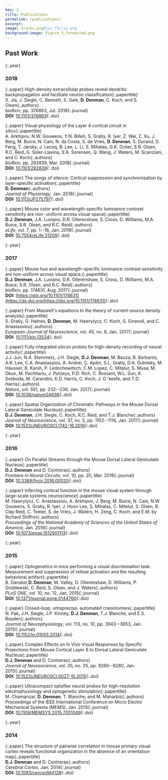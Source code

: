 ```yaml
---
key: 2
title: Publications
permalink: /publications/
excerpt: 
image: tracks.png#jun_f3clip.png
background-image: Figure 3_formatted.png
---
```

<h2>Past Work</h2>

{:.year}
### 2018

{:.paper}
<span>High-density extracellular probes reveal dendritic backpropagation and facilitate neuron classification</span>{:.papertitle}  
<span>X. Jia, J. Siegle, C. Bennett, S. Gale, **D. Denman**, C. Koch, and S. Olsen</span>{:.authors}  
<span>_bioRxiv_, pp. 376863, Jul. 2018</span>{:.journal}  
<span>**DOI:** [10.1101/376863](https://dx.doi.org/10.1101/376863)</span>{:.doi}  

{:.paper}
<span>Visual physiology of the Layer 4 cortical circuit in silico</span>{:.papertitle}  
<span>A. Arkhipov, N.W. Gouwens, Y.N. Billeh, S. Gratiy, R. Iyer, Z. Wei, Z. Xu, J. Berg, M. Buice, N. Cain, N. da Costa, S. de Vries, **D. Denman**, S. Durand, D. Feng, T. Jarsky, J. Lecoq, B. Lee, L. Li, S. Mihalas, G.K. Ocker, S.R. Olsen, R.C. Reid, G. Soler-Llavina, S.A. Sorensen, Q. Wang, J. Waters, M. Scanziani, and C. Koch</span>{:.authors}  
<span>_bioRxiv_, pp. 292839, Mar. 2018</span>{:.journal}  
<span>**DOI:** [10.1101/292839](https://dx.doi.org/10.1101/292839)</span>{:.doi}  

{:.paper}
<span>The songs of silence: Cortical suppression and synchronization by layer-specific activation</span>{:.papertitle}  
<span>**D. Denman**</span>{:.authors}  
<span>_Journal of Physiology_, Jan. 2018</span>{:.journal}  
<span>**DOI:** [10.1113/JP275797](https://dx.doi.org/10.1113/JP275797)</span>{:.doi}  

{:.paper}
<span>Mouse color and wavelength-specific luminance contrast sensitivity are non- uniform across visual space</span>{:.papertitle}  
<span>**D.J. Denman**, J.A. Luviano, D.R. Ollerenshaw, S. Cross, D. Williams, M.A. Buice, S.R. Olsen, and R.C. Reid</span>{:.authors}  
<span>_eLife_, vol. 7, pp. 1--16, Jan. 2018</span>{:.journal}  
<span>**DOI:** [10.7554/eLife.31209](https://dx.doi.org/10.7554/eLife.31209)</span>{:.doi}  

{:.year}
### 2017

{:.paper}
<span>Mouse hue and wavelength-specific luminance contrast sensitivity are non-uniform across visual space.</span>{:.papertitle}  
<span>**D.J. Denman**, J.A. Luviano, D.R. Ollerenshaw, S. Cross, D. Williams, M.A. Buice, S.R. Olsen, and R.C. Reid</span>{:.authors}  
<span>_bioRxiv_, pp. 174631, Aug. 2017</span>{:.journal}  
<span>**DOI:** [https://doi.org/10.1101/174631](https://dx.doi.org/https://doi.org/10.1101/174631)</span>{:.doi}  

{:.paper}
<span>From Maxwell's equations to the theory of current-source density analysis</span>{:.papertitle}  
<span>S. Gratiy, G. Halnes, **D. Denman**, M. Hawrylycz, C. Koch, G. Einevoll, and C. Anastassiou</span>{:.authors}  
<span>_European Journal of Neuroscience_, vol. 45, no. 8, Jan. 2017</span>{:.journal}  
<span>**DOI:** [10.1111/ejn.13534](https://dx.doi.org/10.1111/ejn.13534)</span>{:.doi}  

{:.paper}
<span>Fully integrated silicon probes for high-density recording of neural activity</span>{:.papertitle}  
<span>J.J. Jun, N.A. Steinmetz, J.H. Siegle, **D.J. Denman**, M. Bauza, B. Barbarits, A.K. Lee, C.A. Anastassiou, A. Andrei, Ç. Aydın, S.L. Gratiy, D.A. Gutnisky, M. Häusser, B. Karsh, P. Ledochowitsch, C.M. Lopez, C. Mitelut, S. Musa, M. Okun, M. Pachitariu, J. Putzeys, P.D. Rich, C. Rossant, W.L. Sun, K. Svoboda, M. Carandini, K.D. Harris, C. Koch, J. O 'keefe, and T.D. Harris</span>{:.authors}  
<span>_Nature_, vol. 551, pp. 232--236, Jan. 2017</span>{:.journal}  
<span>**DOI:** [10.1038/nature24636](https://dx.doi.org/10.1038/nature24636)</span>{:.doi}  

{:.paper}
<span>Spatial Organization of Chromatic Pathways in the Mouse Dorsal Lateral Geniculate Nucleus</span>{:.papertitle}  
<span>**D.J. Denman**, J.H. Siegle, C. Koch, R.C. Reid, and T.J. Blanche</span>{:.authors}  
<span>_Journal of Neuroscience_, vol. 37, no. 5, pp. 1102--1116, Jan. 2017</span>{:.journal}  
<span>**DOI:** [10.1523/JNEUROSCI.1742-16.2016](https://dx.doi.org/10.1523/JNEUROSCI.1742-16.2016)</span>{:.doi}  

{:.year}
### 2016

{:.paper}
<span>On Parallel Streams through the Mouse Dorsal Lateral Geniculate Nucleus</span>{:.papertitle}  
<span>**D.J. Denman** and D. Contreras</span>{:.authors}  
<span>_Frontiers in Neural Circuits_, vol. 10, pp. 20, Mar. 2016</span>{:.journal}  
<span>**DOI:** [10.3389/fncir.2016.00020](https://dx.doi.org/10.3389/fncir.2016.00020)</span>{:.doi}  

{:.paper}
<span>Inferring cortical function in the mouse visual system through large-scale systems neuroscience</span>{:.papertitle}  
<span>M. Hawrylycz, C. Anastassiou, A. Arkhipov, J. Berg, M. Buice, N. Cain, N.W. Gouwens, S. Gratiy, R. Iyer, J. Hoon Lee, S. Mihalas, C. Mitelut, S. Olsen, R. Clay Reid, C. Teeter, S. de Vries, J. Waters, H. Zeng, C. Koch, and E.M. by Richard Shiffrin</span>{:.authors}  
<span>_Proceedings of the National Academy of Sciences of the United States of America_, Jan. 2016</span>{:.journal}  
<span>**DOI:** [10.1073/pnas.1512901113](https://dx.doi.org/10.1073/pnas.1512901113)</span>{:.doi}  

{:.year}
### 2015

{:.paper}
<span>Optogenetics in mice performing a visual discrimination task: Measurement and suppression of retinal activation and the resulting behavioral artifact</span>{:.papertitle}  
<span>B. Danskin,**D. Denman**, M. Valley, D. Ollerenshaw, D. Williams, P. Groblewski, C. Reid, S. Olsen, and J. Waters</span>{:.authors}  
<span>_PLoS ONE_, vol. 10, no. 12, Jan. 2015</span>{:.journal}  
<span>**DOI:** [10.1371/journal.pone.0144760](https://dx.doi.org/10.1371/journal.pone.0144760)</span>{:.doi}  

{:.paper}
<span>Closed-loop, ultraprecise, automated craniotomies</span>{:.papertitle}  
<span>N. Pak, J.H. Siegle, J.P. Kinney, **D.J. Denman**, T.J. Blanche, and E.S. Boyden</span>{:.authors}  
<span>_Journal of Neurophysiology_, vol. 113, no. 10, pp. 3943--3953, Jan. 2015</span>{:.journal}  
<span>**DOI:** [10.1152/jn.01055.2014](https://dx.doi.org/10.1152/jn.01055.2014)</span>{:.doi}  

{:.paper}
<span>Complex Effects on In Vivo Visual Responses by Specific Projections from Mouse Cortical Layer 6 to Dorsal Lateral Geniculate Nucleus</span>{:.papertitle}  
<span>**D.J. Denman** and D. Contreras</span>{:.authors}  
<span>_Journal of Neuroscience_, vol. 35, no. 25, pp. 9265--9280, Jan. 2015</span>{:.journal}  
<span>**DOI:** [10.1523/JNEUROSCI.0027-15.2015](https://dx.doi.org/10.1523/JNEUROSCI.0027-15.2015)</span>{:.doi}  

{:.paper}
<span>Ultracompact optoflex neural probes for high-resolution electrophysiology and optogenetic stimulation</span>{:.papertitle}  
<span>M. Chamanzar, **D. Denman**, T. Blanche, and M. Maharbiz</span>{:.authors}  
<span>Proceedings of the IEEE International Conference on Micro Electro Mechanical Systems (MEMS), Jan. 2015</span>{:.journal}  
<span>**DOI:** [10.1109/MEMSYS.2015.7051049](https://dx.doi.org/10.1109/MEMSYS.2015.7051049)</span>{:.doi}  

{:.year}
### 2014

{:.paper}
<span>The structure of pairwise correlation in mouse primary visual cortex reveals functional organization in the absence of an orientation map</span>{:.papertitle}  
<span>**D.J. Denman** and D. Contreras</span>{:.authors}  
<span>_Cerebral Cortex_, Jan. 2014</span>{:.journal}  
<span>**DOI:** [10.1093/cercor/bht128](https://dx.doi.org/10.1093/cercor/bht128)</span>{:.doi}  

